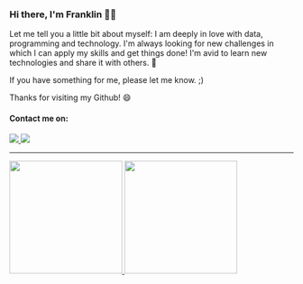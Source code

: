 ### Hi there, I'm Franklin 👨‍💻 


Let me tell you a little bit about myself: I am deeply in love with data, programming and technology. I'm always looking for new challenges in which I can apply my skills and get things done! I'm avid to learn new technologies and share it with others. 🌱

If you have something for me, please let me know. ;)

Thanks for visiting my Github! 😄

#### Contact me on:

<div>
    <a href="mailto:franklin.alves.oliveira@gmail.com" target="_blank">
        <img src="https://img.shields.io/badge/Gmail-D14836?style=for-the-badge&logo=gmail&logoColor=white" target="_blank"/>
    </a>
    <a href="https://www.linkedin.com/in/franklin-oliveira95/" target="_blank">
        <img src="https://img.shields.io/badge/LinkedIn-0077B5?style=for-the-badge&logo=linkedin&logoColor=white" target="_blank"/>
    </a>
</div>


-----

<div>
    <a href="https://github.com/Franklin-oliveira">
        <img height="200em" src="https://github-readme-stats.vercel.app/api/top-langs/?username=Franklin-oliveira&layout=compact&langs_count=16&theme=light"/>
        <img height="200em" src="https://github-readme-stats.vercel.app/api?username=Franklin-oliveira&show_icons=true&theme=light&include_all_commits=true&count_private=true"/>
    </a>
</div>



<!--**Skills / Interests:** Python, Julia, R, C++, JavaScript, NodeJS, D3.js, HTML, CSS, Git, GitHub, SQL, Docker, Shell Scripting Languages, Linux. -->

<!--
**Franklin-oliveira/Franklin-oliveira** is a ✨ _special_ ✨ repository because its `README.md` (this file) appears on your GitHub profile.

Here are some ideas to get you started:

- 🔭 I’m currently working on ...
- 🌱 I’m currently learning ...
- 👯 I’m looking to collaborate on ...
- 🤔 I’m looking for help with ...
- 💬 Ask me about ...
- 📫 How to reach me: ...
- 😄 Pronouns: ...
- ⚡ Fun fact: ...
-->
